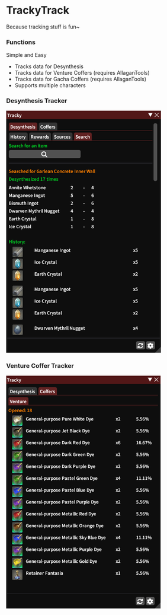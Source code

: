 # TrackyTrack
Because tracking stuff is fun~


### Functions
Simple and Easy  
+ Tracks data for Desynthesis
+ Tracks data for Venture Coffers (requires AllaganTools)
+ Tracks data for Gacha Coffers (requires AllaganTools)
+ Supports multiple characters

### Desynthesis Tracker
![desynthesis](TrackyTrack/images/desynthesis.png)

### Venture Coffer Tracker
![coffer](TrackyTrack/images/venturecoffer.png)

